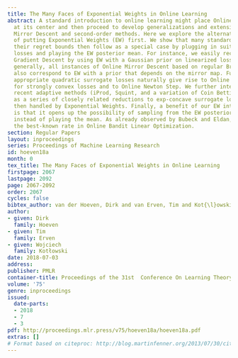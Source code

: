 ```yaml
---
title: The Many Faces of Exponential Weights in Online Learning
abstract: A standard introduction to online learning might place Online Gradient Descent
  at its center and then proceed to develop generalizations and extensions like Online
  Mirror Descent and second-order methods. Here we explore the alternative approach
  of putting Exponential Weights (EW) first. We show that many standard methods and
  their regret bounds then follow as a special case by plugging in suitable surrogate
  losses and playing the EW posterior mean. For instance, we easily recover Online
  Gradient Descent by using EW with a Gaussian prior on linearized losses, and, more
  generally, all instances of Online Mirror Descent based on regular Bregman divergences
  also correspond to EW with a prior that depends on the mirror map. Furthermore,
  appropriate quadratic surrogate losses naturally give rise to Online Gradient Descent
  for strongly convex losses and to Online Newton Step. We further interpret several
  recent adaptive methods (iProd, Squint, and a variation of Coin Betting for experts)
  as a series of closely related reductions to exp-concave surrogate losses that are
  then handled by Exponential Weights. Finally, a benefit of our EW interpretation
  is that it opens up the possibility of sampling from the EW posterior distribution
  instead of playing the mean. As already observed by Bubeck and Eldan, this recovers
  the best-known rate in Online Bandit Linear Optimization.
section: Regular Papers
layout: inproceedings
series: Proceedings of Machine Learning Research
id: hoeven18a
month: 0
tex_title: The Many Faces of Exponential Weights in Online Learning
firstpage: 2067
lastpage: 2092
page: 2067-2092
order: 2067
cycles: false
bibtex_author: van der Hoeven, Dirk and van Erven, Tim and Kot{\l}owski, Wojciech
author:
- given: Dirk
  family: Hoeven
- given: Tim
  family: Erven
- given: Wojciech
  family: Kotłowski
date: 2018-07-03
address: 
publisher: PMLR
container-title: Proceedings of the 31st  Conference On Learning Theory
volume: '75'
genre: inproceedings
issued:
  date-parts:
  - 2018
  - 7
  - 3
pdf: http://proceedings.mlr.press/v75/hoeven18a/hoeven18a.pdf
extras: []
# Format based on citeproc: http://blog.martinfenner.org/2013/07/30/citeproc-yaml-for-bibliographies/
---
```

